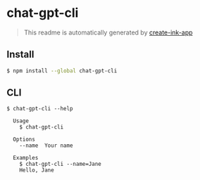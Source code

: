 # chat-gpt-cli

> This readme is automatically generated by [create-ink-app](https://github.com/vadimdemedes/create-ink-app)

## Install

```bash
$ npm install --global chat-gpt-cli
```

## CLI

```
$ chat-gpt-cli --help

  Usage
    $ chat-gpt-cli

  Options
    --name  Your name

  Examples
    $ chat-gpt-cli --name=Jane
    Hello, Jane
```
